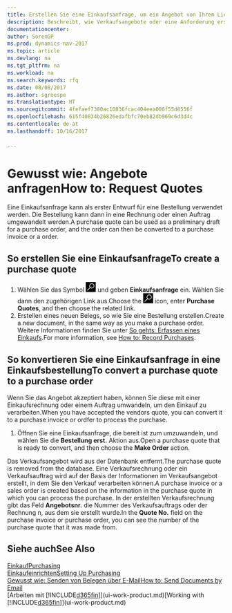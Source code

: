 ```yaml
---
title: Erstellen Sie eine Einkaufsanfrage, um ein Angebot von Ihrem Lieferanten anzufordern
description: Beschreibt, wie Verkaufsangebote oder eine Anforderung erstellt wird, um Ihr Angebot zu erfassen, um unter bestimmten Bedingungen einem Kunden zu verkaufen.
documentationcenter: 
author: SorenGP
ms.prod: dynamics-nav-2017
ms.topic: article
ms.devlang: na
ms.tgt_pltfrm: na
ms.workload: na
ms.search.keywords: rfq
ms.date: 08/08/2017
ms.author: sgroespe
ms.translationtype: HT
ms.sourcegitcommit: 4fefaef7380ac10836fcac404eea006f55d8556f
ms.openlocfilehash: 615f40834b26826edafbfc70eb82db969c6d3d4c
ms.contentlocale: de-at
ms.lasthandoff: 10/16/2017

---
```

# <a name="how-to-request-quotes"></a><span data-ttu-id="c96af-103">Gewusst wie: Angebote anfragen</span><span class="sxs-lookup"><span data-stu-id="c96af-103">How to: Request Quotes</span></span>
<span data-ttu-id="c96af-104">Eine Einkaufsanfrage kann als erster Entwurf für eine Bestellung verwendet werden. Die Bestellung kann dann in eine Rechnung oder einen Auftrag umgewandelt werden.</span><span class="sxs-lookup"><span data-stu-id="c96af-104">A purchase quote can be used as a preliminary draft for a purchase order, and the order can then be converted to a purchase invoice or a order.</span></span>


## <a name="to-create-a-purchase-quote"></a><span data-ttu-id="c96af-105">So erstellen Sie eine Einkaufsanfrage</span><span class="sxs-lookup"><span data-stu-id="c96af-105">To create a purchase quote</span></span>
1. <span data-ttu-id="c96af-106">Wählen Sie das Symbol ![Nach Seite oder Bericht suchen](media/ui-search/search_small.png "Nach Seite oder Bericht suchen") und geben **Einkaufsanfrage** ein. Wählen Sie dann den zugehörigen Link aus.</span><span class="sxs-lookup"><span data-stu-id="c96af-106">Choose the ![Search for Page or Report](media/ui-search/search_small.png "Search for Page or Report icon") icon, enter **Purchase Quotes**, and then choose the related link.</span></span>
2. <span data-ttu-id="c96af-107">Erstellen eines neuen Belegs, so wie Sie eine Bestellung erstellen.</span><span class="sxs-lookup"><span data-stu-id="c96af-107">Create a new document, in the same way as you make a purchase order.</span></span> <span data-ttu-id="c96af-108">Weitere Informationen finden Sie unter [So gehts: Erfassen eines Einkaufs](purchasing-how-record-purchases.md).</span><span class="sxs-lookup"><span data-stu-id="c96af-108">For more information, see [How to: Record Purchases](purchasing-how-record-purchases.md).</span></span>

## <a name="to-convert-a-purchase-quote-to-a-purchase-order"></a><span data-ttu-id="c96af-109">So konvertieren Sie eine Einkaufsanfrage in eine Einkaufsbestellung</span><span class="sxs-lookup"><span data-stu-id="c96af-109">To convert a purchase quote to a purchase order</span></span>
<span data-ttu-id="c96af-110">Wenn Sie das Angebot akzeptiert haben, können Sie diese mit einer Einkaufsrechnung oder einem Auftrag umwandeln, um den Einkauf zu verarbeiten.</span><span class="sxs-lookup"><span data-stu-id="c96af-110">When you have accepted the vendors quote, you can convert it to a purchase invoice or ordfer to process the purchase.</span></span>

1. <span data-ttu-id="c96af-111">Öffnen Sie eine Einkaufsanfrage, die bereit ist zum umzuwandeln, und wählen Sie die **Bestellung erst.** Aktion aus.</span><span class="sxs-lookup"><span data-stu-id="c96af-111">Open a purchase quote that is ready to convert, and then choose the **Make Order** action.</span></span>

<span data-ttu-id="c96af-112">Das Verkaufsangebot wird aus der Datenbank entfernt.</span><span class="sxs-lookup"><span data-stu-id="c96af-112">The purchase quote is removed from the database.</span></span> <span data-ttu-id="c96af-113">Eine Verkaufsrechnung oder ein Verkaufsauftrag wird auf der Basis der Informationen im Verkaufsangebot erstellt, in dem Sie den Verkauf verarbeiten können.</span><span class="sxs-lookup"><span data-stu-id="c96af-113">A purchase invoice or a sales order is created based on the information in the purchase quote in which you can process the purchase.</span></span> <span data-ttu-id="c96af-114">In der erstellten Verkaufsrechnung gibt das Feld **Angebotsnr.** die Nummer des Verkaufsauftrags oder der Rechnung  n, aus dem sie erstellt wurde.</span><span class="sxs-lookup"><span data-stu-id="c96af-114">In the **Quote No.** field on the purchase invoice or purchase order, you can see the number of the purchase quote that it was made from.</span></span>

## <a name="see-also"></a><span data-ttu-id="c96af-115">Siehe auch</span><span class="sxs-lookup"><span data-stu-id="c96af-115">See Also</span></span>
[<span data-ttu-id="c96af-116">Einkauf</span><span class="sxs-lookup"><span data-stu-id="c96af-116">Purchasing</span></span>](purchasing-manage-purchasing.md)  
[<span data-ttu-id="c96af-117">Einkaufeinrichten</span><span class="sxs-lookup"><span data-stu-id="c96af-117">Setting Up Purchasing</span></span>](purchasing-setup-purchasing.md)  
[<span data-ttu-id="c96af-118">Gewusst wie: Senden von Belegen über E-Mail</span><span class="sxs-lookup"><span data-stu-id="c96af-118">How to: Send Documents by Email</span></span>](ui-how-send-documents-email.md)  
<span data-ttu-id="c96af-119">[Arbeiten mit [!INCLUDE[d365fin](includes/d365fin_md.md)]](ui-work-product.md)</span><span class="sxs-lookup"><span data-stu-id="c96af-119">[Working with [!INCLUDE[d365fin](includes/d365fin_md.md)]](ui-work-product.md)</span></span>

